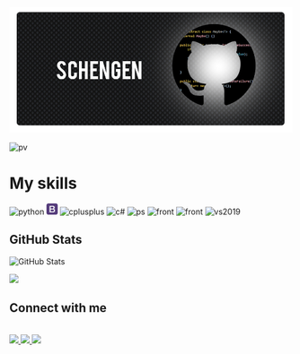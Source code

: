 


<img src="icons\SHENGEN.png" alt="GitHub Stats">



![pv](https://pageview.vercel.app/?github_user=AlexeyTuralysov)

<h1>My skills</h1>

<p align="left"><img src="https://cdn.freebiesupply.com/logos/large/2x/python-5-logo-png-transparent.png" alt="python" width="20" height="20"/> <img src="https://raw.githubusercontent.com/github/explore/80688e429a7d4ef2fca1e82350fe8e3517d3494d/topics/bootstrap/bootstrap.png" alt="bootstrap" width="20" height="20"/> <img src="https://upload.wikimedia.org/wikipedia/commons/thumb/1/18/ISO_C%2B%2B_Logo.svg/1822px-ISO_C%2B%2B_Logo.svg.png" alt="cplusplus" width="20" height="20"/> <img src="https://static.wikia.nocookie.net/wikies/images/4/43/Logo-csharp.png/revision/latest/scale-to-width-down/500?cb=20180617092325&path-prefix=ru" alt="c#" width="20" height="20"/> <img src="https://upload.wikimedia.org/wikipedia/commons/thumb/a/af/Adobe_Photoshop_CC_icon.svg/1200px-Adobe_Photoshop_CC_icon.svg.png" alt="ps" width="20" height="20"/> <img src="https://upload.wikimedia.org/wikipedia/commons/thumb/3/3d/CSS.3.svg/1200px-CSS.3.svg.png" alt="front" width="20" height="29"/> <img src="https://upload.wikimedia.org/wikipedia/commons/thumb/6/61/HTML5_logo_and_wordmark.svg/1200px-HTML5_logo_and_wordmark.svg.png" alt="front" width="26" height="29"/> <img src="https://upload.wikimedia.org/wikipedia/commons/thumb/c/cd/Visual_Studio_2017_Logo.svg/1200px-Visual_Studio_2017_Logo.svg.png" alt="vs2019" width="26" height=29"/> 






<h2>GitHub Stats</h2>
<p><img src="https://github-readme-stats.vercel.app/api?username=AlexeyTuralysov&amp;show_icons=true" alt="GitHub Stats"><p>


<p><img src="https://github-readme-stats.vercel.app/api/top-langs/?username=AlexeyTuralysov&layout=compact&langs_count=8&card_width=445"></p>


<h2>Connect with me</h2>
<br />

<a href="https://vk.com/schengen_anarhist" alt="vk" target="_blank">
  <img src="https://cdn.freebiesupply.com/images/large/2x/vk-logo-transparent.png" height="40" />
</a>
<a href="mailto:alexeyturalysov@gmail.com">
  <img src="https://www.google.com/gmail/about/static/images/logo-gmail.png?cache=1adba63" height="40" />
</a>
</a>
<a href="mailto:alexeyturalysov@gmail.com">
  <img src="https://upload.wikimedia.org/wikipedia/commons/thumb/a/a5/Instagram_icon.png/1024px-Instagram_icon.png" height="40" />
</a>

<br />
<br />





